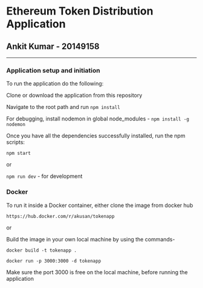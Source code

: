 # Ethereum Token Distribution Application
## Ankit Kumar - 20149158
---
### Application setup and initiation
To run the application do the following:

Clone or download the application from this repository

Navigate to the root path and run ``` npm install ```

For debugging, install nodemon in global node_modules - ```npm install -g nodemon``` 

Once you have all the dependencies successfully installed, run the npm scripts:

```npm start```

or

```npm run dev``` - for development



### Docker
To run it inside a Docker container, either clone the image from docker hub

```https://hub.docker.com/r/akusan/tokenapp```

or

Build the image in your own local machine by using the commands-

```docker build -t tokenapp .```

```docker run -p 3000:3000 -d tokenapp```


Make sure the port 3000 is free on the local machine, before running the application
